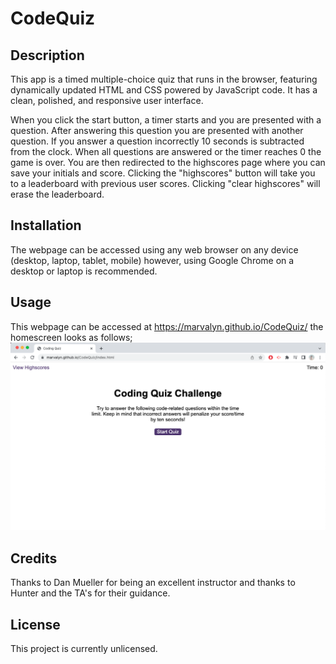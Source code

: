 # CodeQuiz

## Description
This app is a timed multiple-choice quiz that runs in the browser, featuring dynamically updated HTML and CSS powered by JavaScript code. It has a clean, polished, and responsive user interface. 

When you click the start button, a timer starts and you are presented with a question. After answering this question you are presented with another question. If you answer a question incorrectly 10 seconds is subtracted from the clock. When all questions are answered or the timer reaches 0 the game is over. You are then redirected to the highscores page where you can save your initials and score. Clicking the "highscores" button will take you to a leaderboard with previous user scores. Clicking "clear highscores" will erase the leaderboard.

## Installation

The webpage can be accessed using any web browser on any device (desktop, laptop, tablet, mobile) however, using Google Chrome on a desktop or laptop is recommended.

## Usage

This webpage can be accessed at https://marvalyn.github.io/CodeQuiz/ the homescreen looks as follows; ![CodeQuiz](./starter/assets/CodeQuiz%20screenshot.png)

## Credits

Thanks to Dan Mueller for being an excellent instructor and thanks to Hunter and the TA's for their guidance.

## License
This project is currently unlicensed.